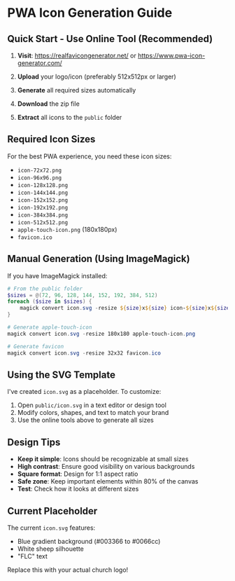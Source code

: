 # PWA Icon Generation Guide

## Quick Start - Use Online Tool (Recommended)

1. **Visit**: https://realfavicongenerator.net/ or https://www.pwa-icon-generator.com/

2. **Upload** your logo/icon (preferably 512x512px or larger)

3. **Generate** all required sizes automatically

4. **Download** the zip file

5. **Extract** all icons to the `public` folder

## Required Icon Sizes

For the best PWA experience, you need these icon sizes:

- `icon-72x72.png`
- `icon-96x96.png`
- `icon-128x128.png`
- `icon-144x144.png`
- `icon-152x152.png`
- `icon-192x192.png`
- `icon-384x384.png`
- `icon-512x512.png`
- `apple-touch-icon.png` (180x180px)
- `favicon.ico`

## Manual Generation (Using ImageMagick)

If you have ImageMagick installed:

```powershell
# From the public folder
$sizes = @(72, 96, 128, 144, 152, 192, 384, 512)
foreach ($size in $sizes) {
    magick convert icon.svg -resize ${size}x${size} icon-${size}x${size}.png
}

# Generate apple-touch-icon
magick convert icon.svg -resize 180x180 apple-touch-icon.png

# Generate favicon
magick convert icon.svg -resize 32x32 favicon.ico
```

## Using the SVG Template

I've created `icon.svg` as a placeholder. To customize:

1. Open `public/icon.svg` in a text editor or design tool
2. Modify colors, shapes, and text to match your brand
3. Use the online tools above to generate all sizes

## Design Tips

- **Keep it simple**: Icons should be recognizable at small sizes
- **High contrast**: Ensure good visibility on various backgrounds
- **Square format**: Design for 1:1 aspect ratio
- **Safe zone**: Keep important elements within 80% of the canvas
- **Test**: Check how it looks at different sizes

## Current Placeholder

The current `icon.svg` features:
- Blue gradient background (#003366 to #0066cc)
- White sheep silhouette
- "FLC" text

Replace this with your actual church logo!
